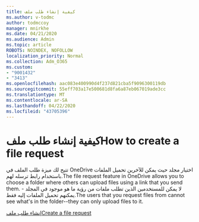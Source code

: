 ```yaml
---
title: كيفية إنشاء طلب ملف
ms.author: v-todmc
author: todmccoy
manager: mnirkhe
ms.date: 04/21/2020
ms.audience: Admin
ms.topic: article
ROBOTS: NOINDEX, NOFOLLOW
localization_priority: Normal
ms.collection: Adm_O365
ms.custom:
- "9001432"
- "3413"
ms.openlocfilehash: aac083e400990d4f237d821cba5f9096300119db
ms.sourcegitcommit: 55eff703a17e500681d8fa6a87eb067019ade3cc
ms.translationtype: MT
ms.contentlocale: ar-SA
ms.lasthandoff: 04/22/2020
ms.locfileid: "43705396"
---
```

# <a name="how-to-create-a-file-request"></a><span data-ttu-id="9a3ed-102">كيفية إنشاء طلب ملف</span><span class="sxs-lookup"><span data-stu-id="9a3ed-102">How to create a file request</span></span>

<span data-ttu-id="9a3ed-103">تتيح لك ميزة طلب الملف في OneDrive اختيار مجلد حيث يمكن للآخرين تحميل الملفات باستخدام رابط ترسله لهم.</span><span class="sxs-lookup"><span data-stu-id="9a3ed-103">The file request feature in OneDrive allows you to choose a folder where others can upload files using a link that you send them.</span></span> <span data-ttu-id="9a3ed-104">لا يمكن للمستخدمين الذين تطلب ملفات من رؤية ما هو موجود في المجلد - يمكنهم تحميل الملفات إليه فقط.</span><span class="sxs-lookup"><span data-stu-id="9a3ed-104">The users that you request files from cannot see what's in the folder--they can only upload files to it.</span></span>

[<span data-ttu-id="9a3ed-105">إنشاء طلب ملف</span><span class="sxs-lookup"><span data-stu-id="9a3ed-105">Create a file request</span></span>](https://support.office.com/article/create-a-file-request-f54aa7f8-2589-4421-b351-d415fc3b83af)